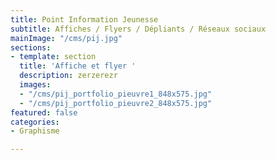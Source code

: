 ```yaml
---
title: Point Information Jeunesse
subtitle: Affiches / Flyers / Dépliants / Réseaux sociaux
mainImage: "/cms/pij.jpg"
sections:
- template: section
  title: 'Affiche et flyer '
  description: zerzerezr
  images:
  - "/cms/pij_portfolio_pieuvre1_848x575.jpg"
  - "/cms/pij_portfolio_pieuvre2_848x575.jpg"
featured: false
categories:
- Graphisme

---
```


